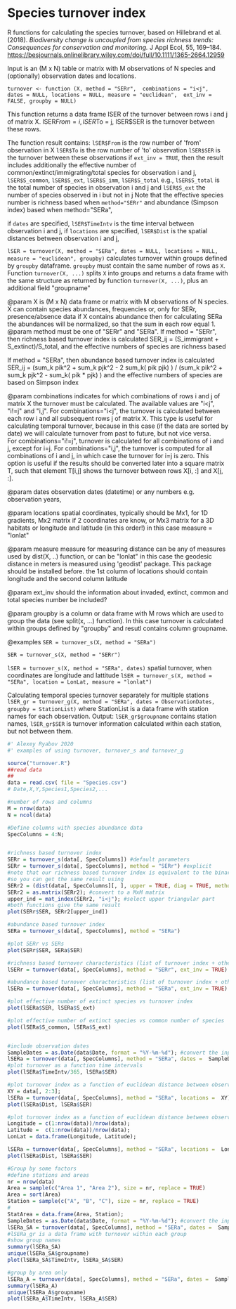# Species turnover index
R functions for calculating the species turnover, based on Hillebrand et al. (2018). *Biodiversity change is uncoupled from species richness trends: Consequences for conservation and monitoring.* J Appl Ecol, 55, 169–184. https://besjournals.onlinelibrary.wiley.com/doi/full/10.1111/1365-2664.12959

Input is an (M x N) table or matrix with M observations of N species and (optionally) observation dates and locations.

`turnover <- function (X, method = "SERr",  combinations = "i<j", 
                      dates = NULL, locations = NULL, measure = "euclidean", 
                      ext_inv = FALSE, groupby = NULL) `

 This function returns a data frame lSER of the turnover between rows i and j 
 of matrix X. lSER$From = i, lSER$To = j, lSER$SER is the turnover between these rows. 
 
The function result contains:
`lSER$From` is the row number of 'from' observation in X
`lSER$To` is the row number of 'to' observation
`lSER$SER` is the turnover between these observations
if `ext_inv = TRUE`, then the result includes additionally 
 the effective number of common/extinct/immigrating/total species for 
 observation i and j, `lSER$S_common`, `lSER$S_ext`, `lSER$S_imm`, `lSER$S_total` 
 e.g., `lSER$S_total` is the total number of species in observation i and j
 and  `lSER$S_ext` the number of species observed in i but not in j
 Note that the effective species number is richness based when  `method="SERr"` and 
 abundance (Simpson index) based when method="SERa", 
 
 if `dates` are specified, `lSER$TimeIntv` is the time interval between observation i and j, 
 if `locations` are specified, `lSER$Dist` is the spatial distances between observation i and j, 

 `lSER = turnover(X, method = "SERa", dates = NULL, locations = NULL, measure = "euclidean", groupby)`
 calculates turnover within groups defined by `groupby` dataframe. 
 `groupby` must contain the same number of rows as `X`. Function `turnover(X, ...)` splits `X` 
 into groups and returns a data frame with the same structure as returned by  function `turnover(X, ...)`, 
 plus an additional field "groupname"   

 
 @param X  is  (M x N) data frame or matrix with M observations of N species. 
   X can contain species abundances, frequencies or, only for SERr, presence/absence data 
   if X contains abundance then for calculating SERa the abundances will be normalized, 
   so that the sum in each row equal 1. 
 @param method  must be one of "SERr" and  "SERa". 
 If method = "SERr", then richness based turnover index is calculated 
 SER_ij  = (S_immigrant + S_extinct)/S_total, 
 and the effective numbers of species are richness based
 
 If method = "SERa", then  abundance based turnover index is  calculated
  SER_ij = (sum_k pik^2 + sum_k pjk^2 - 2  sum_k( pik  pjk) ) / (sum_k pik^2 + sum_k pjk^2 -  sum_k( pik * pjk) )
 and the effective numbers of species are based on Simpson index
  
 @param combinations	indicates for which combinations of 
 rows i and j of matrix X the turnover must be calculated. The available 
 values are "i<j", "i!=j" and "i,j". 
 For combinations="i<j", the turnover is calculated between each row i and all subsequent 
 rows j of matrix X. This type is useful for calculating temporal turnover, 
 because in this case (if the data are sorted by date) we will calculate 
 turnover from past to future, but not vice versa.  
 For combinations="i!=j", turnover is calculated for all combinations of i and j, 
 except for i=j. 
 For combinations="i,j", the turnover is computed for all combinations 
 of i and j, in which case the turnover for i=j is zero. This option is useful 
 if the results should be converted later into a square matrix T, such that 
 element T[i,j] shows the turnover between rows X[i, :] and X[j, :].
  
 @param dates observation dates (datetime) or any numbers e.g. observation years, 
 
 @param locations spatial coordinates, typically should be Mx1, for 1D gradients, 
 Mx2 matrix if 2 coordinates are know, or Mx3 matrix for a 3D habitats
 or  longitude and latitude (in this order!) in this case measure = "lonlat"
 
 @param measure measure for measuring distance can be any of measures used 
 by dist(X, ..) function, or can be "lonlat" in this case the geodesic distance 
 in meters is measured  using 'geodist' package. 
 This package should be installed before. the 1st column of locations should 
 contain longitude and the second column latitude
 
 @param ext_inv should the information about invaded, extinct, common and total 
 species number be included?
  
 @param groupby  is a column or data frame with M rows  which are used to  
  group the data  (see split(x, ...) function). In this case turnover is 
  calculated within groups defined by "groupby" and resutl contains column 
  groupname.
  
  

 @examples
 `SER = turnover_s(X, method = "SERa")`
 
 `SER = turnover_s(X, method = "SERr")`
 
 `lSER = turnover_s(X, method = "SERa", dates)`
 spatial turnover, when coordinates are longitude and lattitude 
 `lSER = turnover_s(X, method = "SERa", location = LonLat, measure = "lonlat")`
 
 Calculating temporal species turnover separately for multiple 
 stations 
 `lSER_gr = turnover_g(X, method = "SERa", dates = ObservationDates, groupby = StationList)`
 where StationList is a data frame with station names for each observation. 
 Output: `lSER_gr$groupname` contains station names, 
 `lSER_gr$SER` is turnover information calculated within each station, but not between them. 
 




```R
#' Alexey Ryabov 2020
#' examples of using turnover, turnover_s and turnover_g

source("turnover.R")
##read data
##
data = read.csv( file = "Species.csv")
# Date,X,Y,Species1,Species2,...

#number of rows and columns
M = nrow(data)
N = ncol(data)

#Define columns with species abundance data
SpecColumns = 4:N;


#richness based turnover index  
SERr = turnover_s(data[, SpecColumns]) #default parameters
SERr = turnover_s(data[, SpecColumns], method = "SERr") #explicit
#note that our richness based turnover index is equivalent to the binary distance in R
#so you can get the same result using 
SERr2 = (dist(data[, SpecColumns][, ], upper = TRUE, diag = TRUE, method = "binary"))
SERr2 = as.matrix(SERr2); #convert to a MxM matrix
upper_ind = mat_index(SERr2, "i<j"); #select upper triangular part
#both functions give the same result
plot(SERr$SER, SERr2[upper_ind])

#abundance based turnover index 
SERa = turnover_s(data[, SpecColumns], method = "SERa")

#plot SERr vs SERs
plot(SERr$SER, SERa$SER)

#richness based turnover characteristics (list of turnover index + other metrics)
lSERr = turnover(data[, SpecColumns], method = "SERr", ext_inv = TRUE) 

#abundance based turnover characteristics (list of turnover index + other metrics) 
lSERa = turnover(data[, SpecColumns], method = "SERa", ext_inv = TRUE)

#plot effective number of extinct species vs turnover index
plot(lSERa$SER, lSERa$S_ext)

#plot effective number of extinct species vs common number of species
plot(lSERa$S_common, lSERa$S_ext)


#include observation dates
SampleDates = as.Date(data$Date, format = "%Y-%m-%d"); #convert the input dates from string into class "date"
lSERa = turnover(data[, SpecColumns], method = "SERa", dates =  SampleDates)
#plot turnover as a function time intervals
plot(lSERa$TimeIntv/365, lSERa$SER)

#plot turnover index as a function of euclidean distance between observations
XY = data[, 2:3]; 
lSERa = turnover(data[, SpecColumns], method = "SERa", locations =  XY)
plot(lSERa$Dist, lSERa$SER)

#plot turnover index as a function of euclidean distance between observations
Longitude = c(1:nrow(data))/nrow(data);
Latitude =  c(1:nrow(data))/nrow(data);
LonLat = data.frame(Longitude, Latitude);

lSERa = turnover(data[, SpecColumns], method = "SERa", locations =  LonLat, measure = "lonlat")
plot(lSERa$Dist, lSERa$SER)

#Group by some factors 
#define stations and areas 
nr = nrow(data)
Area = sample(c("Area 1", "Area 2"), size = nr, replace = TRUE)
Area = sort(Area)
Station = sample(c("A", "B", "C"), size = nr, replace = TRUE)
#
StatArea = data.frame(Area, Station);
SampleDates = as.Date(data$Date, format = "%Y-%m-%d"); #convert the input dates from string into class "date"
lSERa_SA = turnover(data[, SpecColumns], method = "SERa", dates =  SampleDates, groupby = StatArea)
#lSERa_gr is a data frame with turnover within each group 
#show group names
summary(lSERa_SA)
unique(lSERa_SA$groupname)
plot(lSERa_SA$TimeIntv, lSERa_SA$SER)

#group by area only
lSERa_A = turnover(data[, SpecColumns], method = "SERa", dates =  SampleDates, groupby = StatArea[, "Area"])
summary(lSERa_A)
unique(lSERa_A$groupname)
plot(lSERa_A$TimeIntv, lSERa_A$SER)


```
